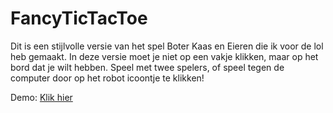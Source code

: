 # FancyTicTacToe
Dit is een stijlvolle versie van het spel Boter Kaas en Eieren die ik voor de lol heb gemaakt. In deze versie moet je niet op een vakje klikken, maar op het bord dat je wilt hebben. Speel met twee spelers, of speel tegen de computer door op het robot icoontje te klikken! 

Demo: [Klik hier](https://lennonstolk.nl/projects/tictactoe/index.html)
